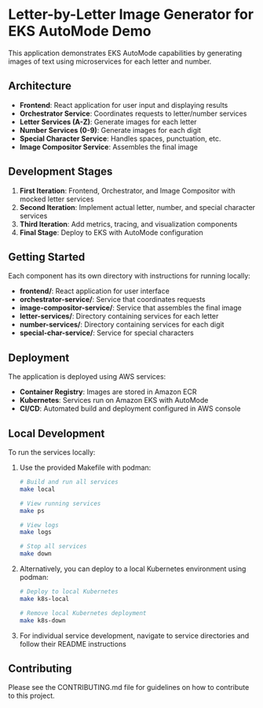 # Letter-by-Letter Image Generator for EKS AutoMode Demo

This application demonstrates EKS AutoMode capabilities by generating images of text using microservices for each letter and number.

## Architecture

- **Frontend**: React application for user input and displaying results
- **Orchestrator Service**: Coordinates requests to letter/number services
- **Letter Services (A-Z)**: Generate images for each letter
- **Number Services (0-9)**: Generate images for each digit
- **Special Character Service**: Handles spaces, punctuation, etc.
- **Image Compositor Service**: Assembles the final image

## Development Stages

1. **First Iteration**: Frontend, Orchestrator, and Image Compositor with mocked letter services
2. **Second Iteration**: Implement actual letter, number, and special character services
3. **Third Iteration**: Add metrics, tracing, and visualization components
4. **Final Stage**: Deploy to EKS with AutoMode configuration

## Getting Started

Each component has its own directory with instructions for running locally:

- **frontend/**: React application for user interface
- **orchestrator-service/**: Service that coordinates requests
- **image-compositor-service/**: Service that assembles the final image
- **letter-services/**: Directory containing services for each letter
- **number-services/**: Directory containing services for each digit
- **special-char-service/**: Service for special characters

## Deployment

The application is deployed using AWS services:

- **Container Registry**: Images are stored in Amazon ECR
- **Kubernetes**: Services run on Amazon EKS with AutoMode
- **CI/CD**: Automated build and deployment configured in AWS console

## Local Development

To run the services locally:

1. Use the provided Makefile with podman:
   ```bash
   # Build and run all services
   make local
   
   # View running services
   make ps
   
   # View logs
   make logs
   
   # Stop all services
   make down
   ```

2. Alternatively, you can deploy to a local Kubernetes environment using podman:
   ```bash
   # Deploy to local Kubernetes
   make k8s-local
   
   # Remove local Kubernetes deployment
   make k8s-down
   ```

3. For individual service development, navigate to service directories and follow their README instructions

## Contributing

Please see the CONTRIBUTING.md file for guidelines on how to contribute to this project.
